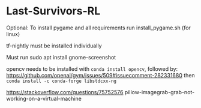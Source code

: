 # Last-Survivors-RL

Optional: To install pygame and all requirements run install_pygame.sh (for linux)

tf-nightly must be installed individually

Must run sudo apt install gnome-screenshot

opencv needs to be installed with `conda install opencv`, followed by: https://github.com/openai/gym/issues/509#issuecomment-282331680
then `conda install -c conda-forge libstdcxx-ng`


https://stackoverflow.com/questions/75752576 pillow-imagegrab-grab-not-working-on-a-virtual-machine